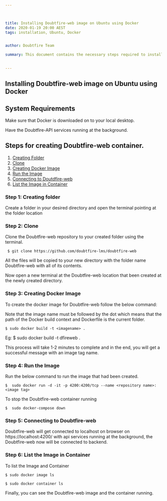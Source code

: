 ```yaml
---

 

title: Installing Doubtfire-web image on Ubuntu using Docker 
date: 2020-01-19 20:00 AEST
tags: installation, Ubuntu, Docker


author: Doubtfire Team

summary: This document contains the necessary steps required to install Doubtfire-web image on Ubuntu using Docker.
 

---
```


## Installing Doubtfire-web image on Ubuntu using Docker

## System Requirements 

Make sure that Docker is downloaded on to your local desktop. 

Have the Doubtfire-API services running at the background. 

## Steps for creating Doubtfire-web container. 

1. [Creating Folder](###-Step-1:-Creating-Folder)
2. [Clone](###-Step-2:-Clone)
3. [Creating Docker Image](###-Step-3:-Creating-Docker-Image)
4. [Run the Image](###-Step-4:-Run-the-Image)
5. [Connecting to Doutdfire-web](###-Step-5:-Connecting-Doubtfire-web)
6. [List the Image in Container](###-Step-6:-List-the-image-in-container)


### Step 1: Creating folder 

 Create a folder in your desired directory and open the terminal pointing at the folder location 

### Step 2: Clone 

 Clone the Doubtfire-web repository to your created folder using the terminal. 

```
 $ git clone https://github.com/doubtfire-lms/doubtfire-web 
```

All the files will be copied to your new directory with the folder name Doubtfire-web with all of its contents. 

Now open a new terminal at the Doubtfire-web location that been created at the newly created directory. 

### Step 3: Creating Docker Image 

To create the docker image for Doubtfire-web follow the below command: 

Note that the image name must be followed by the dot which means that the path of the Docker build context and Dockerfile is the current folder. 

```
$ sudo docker build -t <imagename> . 
```

Eg: $ sudo docker build -t dfireweb . 

This process will take 1-2 minutes to complete and in the end, you will get a successful message with an image tag name. 

### Step 4: Run the Image 

Run the below command to run the image that had been created. 

```
$  sudo docker run -d -it -p 4200:4200/tcp --name <repository name>:<image tag> 
```

To stop the Doubtfire-web container running 

```
$  sudo docker-compose down 
```

### Step 5: Connecting to Doubtfire-web  

Doubtfire-web will get connected to localhost on browser on https://localhost:4200/ with api services running at the background, the Doubtfire-web now will be connected to backend. 


### Step 6: List the Image in Container

To list the Image and Container  

```
$ sudo docker image ls 
```
```
$ sudo docker container ls
```
Finally, you can see the Doubtfire-web image and the container running.